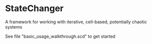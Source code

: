 # StateChanger
A framework for working with iterative, cell-based, potentially chaotic systems

See file "basic_usage_walkthrough.scd" to get started
